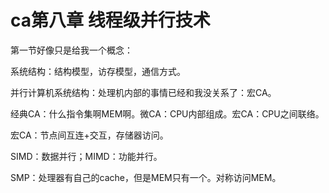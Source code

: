 # ca第八章 线程级并行技术

第一节好像只是给我一个概念：

系统结构：结构模型，访存模型，通信方式。

并行计算机系统结构：处理机内部的事情已经和我没关系了：宏CA。

经典CA：什么指令集啊MEM啊。微CA：CPU内部组成。宏CA：CPU之间联络。

宏CA：节点间互连+交互，存储器访问。



SIMD：数据并行；MIMD：功能并行。

SMP：处理器有自己的cache，但是MEM只有一个。对称访问MEM。











